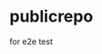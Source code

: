 # publicrepo
for e2e test





















































































































































































































































































































































































































































































































































































































































































































































































































































































































































































































































































































































































































































































































































































































































































































































































































































































































































































































































































































































































































































































































































































































































































































































































































































































































































































































































































































































































































































































































































































































































































































































































































































































































































































































































































































































































































































































































































































































































































































































































































































































































































































































































































































































































































































































































































































































